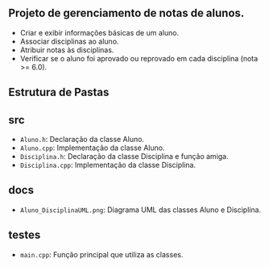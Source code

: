 ## Projeto de gerenciamento de notas de alunos.

- Criar e exibir informações básicas de um aluno.
- Associar disciplinas ao aluno.
- Atribuir notas às disciplinas.
- Verificar se o aluno foi aprovado ou reprovado em cada disciplina (nota >= 6.0).

## Estrutura de Pastas

## src
- `Aluno.h`: Declaração da classe Aluno.
- `Aluno.cpp`: Implementação da classe Aluno.
- `Disciplina.h`: Declaração da classe Disciplina e função amiga.
- `Disciplina.cpp`: Implementação da classe Disciplina.

## docs
- `Aluno_DisciplinaUML.png`: Diagrama UML das classes Aluno e Disciplina.

## testes
- `main.cpp`: Função principal que utiliza as classes.
